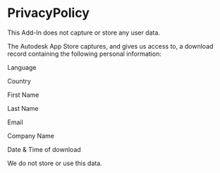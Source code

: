 # PrivacyPolicy

This Add-In does not capture or store any user data.

The Autodesk App Store captures, and gives us access to, a download record containing the following personal information:

 Language
 
 Country
 
 First Name
 
 Last Name
 
 Email
 
 Company Name
 
 Date &	Time of download
 

We do not store or use this data.
